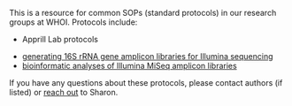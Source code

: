 This is a resource for common SOPs (standard protocols) in our research groups at WHOI. Protocols include:

* Apprill Lab protocols
- [generating 16S rRNA gene amplicon libraries for Illumina sequencing](protocols/ApprillLab_MiSeqLibraryPrep_SOP_Feb2024.pdf)
- [bioinformatic analyses of Illumina MiSeq amplicon libraries](protocols/DADA2_decontam_ApprillLabProtocol.html)

If you have any questions about these protocols, please contact authors (if listed) or [reach out](mailto:sharon.grim@whoi.edu) to Sharon.
